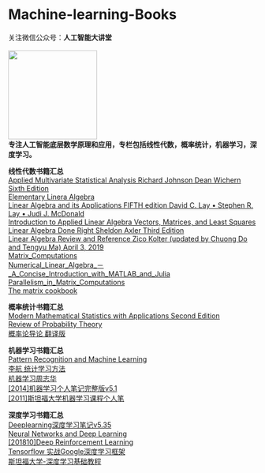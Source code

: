 # Machine-learning-Books
关注微信公众号：**人工智能大讲堂**<br />  
<img width="180" src="https://user-images.githubusercontent.com/18625471/620613993/8021a52aafcef693cfb36c367b907c3cbb458920.jpg"><br /> 
**专注人工智能底层数学原理和应用，专栏包括线性代数，概率统计，机器学习，深度学习。**<br /> 
 

**线性代数书籍汇总**<br />
[Applied Multivariate Statistical Analysis Richard Johnson Dean Wichern Sixth Edition](./Dajiangtang.md)<br /> 
[Elementary Linera Algebra](./Dajiangtang.md)<br /> 
[Linear Algebra and its Applications FIFTH edition David C. Lay • Stephen R. Lay • Judi J. McDonald](./Dajiangtang.md)<br /> 
[Introduction to Applied Linear Algebra Vectors, Matrices, and Least Squares](./Dajiangtang.md)<br /> 
[Linear Algebra Done Right Sheldon Axler Third Edition](./Dajiangtang.md)<br />
[Linear Algebra Review and Reference Zico Kolter (updated by Chuong Do and Tengyu Ma) April 3, 2019](./Dajiangtang.md)<br /> 
[Matrix_Computations](./Dajiangtang.md)<br /> 
[Numerical_Linear_Algebra_－_A_Concise_Introduction_with_MATLAB_and_Julia](./Dajiangtang.md)<br /> 
[Parallelism_in_Matrix_Computations](./Dajiangtang.md)<br /> 
[The matrix cookbook](./Dajiangtang.md)<br /> 


**概率统计书籍汇总**<br /> 
[Modern Mathematical Statistics with Applications Second Edition](./Dajiangtang.md)<br /> 
[Review of Probability Theory](./Dajiangtang.md)<br /> 
[概率论导论  翻译版](./Dajiangtang.md)<br /> 




**机器学习书籍汇总**<br /> 
[Pattern Recognition and Machine Learning](./Dajiangtang.md)<br /> 
[李航 统计学习方法](./Dajiangtang.md)<br /> 
[机器学习周志华](./Dajiangtang.md)<br /> 
[[2014]机器学习个人笔记完整版v5.1](./Dajiangtang.md)<br /> 
[[2011]斯坦福大学机器学习课程个人笔](./Dajiangtang.md)<br /> 




**深度学习书籍汇总**<br /> 
[Deeplearning深度学习笔记v5.35](./Dajiangtang.md)<br /> 
[Neural Networks and Deep Learning](./Dajiangtang.md)<br /> 
[[201810]Deep Reinforcement Learning](./Dajiangtang.md)<br /> 
[Tensorflow 实战Google深度学习框架](./Dajiangtang.md)<br /> 
[斯坦福大学-深度学习基础教程](./Dajiangtang.md)<br /> 



